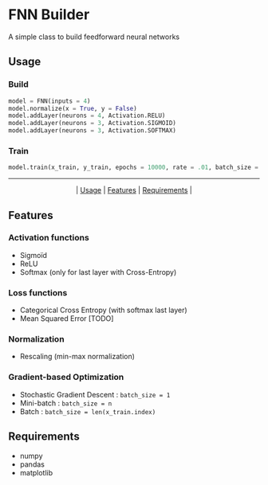 <h1>FNN Builder</h1>

A simple class to build feedforward neural networks</br>

<a name="usage"/>

## Usage

### Build

```python
model = FNN(inputs = 4)
model.normalize(x = True, y = False)
model.addLayer(neurons = 4, Activation.RELU)
model.addLayer(neurons = 3, Activation.SIGMOID)
model.addLayer(neurons = 3, Activation.SOFTMAX)
```
### Train

```python
model.train(x_train, y_train, epochs = 10000, rate = .01, batch_size = 5)
```

---
<div align="center">
  
| [Usage](#usage) 
| [Features](#features) 
| [Requirements](#requirements) |

</div>

<a name="features"/>

## Features

### Activation functions
- Sigmoïd
- ReLU
- Softmax (only for last layer with Cross-Entropy)

### Loss functions
- Categorical Cross Entropy (with softmax last layer)
- Mean Squared Error [TODO]

### Normalization
- Rescaling (min-max normalization)

### Gradient-based Optimization
- Stochastic Gradient Descent : `batch_size = 1`
- Mini-batch : `batch_size = n` 
- Batch :  `batch_size = len(x_train.index)`



<a name="requirements"/>

## Requirements
- numpy
- pandas
- matplotlib
